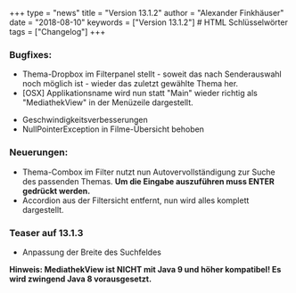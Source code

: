 +++
type = "news"
title = "Version 13.1.2"
author = "Alexander Finkhäuser"
date = "2018-08-10"
keywords = ["Version 13.1.2"] # HTML Schlüsselwörter
tags = ["Changelog"]
+++

### Bugfixes:

- Thema-Dropbox im Filterpanel stellt - soweit das nach Senderauswahl noch möglich ist - wieder das zuletzt gewählte Thema her.
- [OSX] Applikationsname wird nun statt "Main" wieder richtig als "MediathekView" in der Menüzeile dargestellt.
<!--more-->
- Geschwindigkeitsverbesserungen
- NullPointerException in Filme-Übersicht behoben

### Neuerungen:

- Thema-Combox im Filter nutzt nun Autovervollständigung zur Suche des passenden Themas. **Um die Eingabe auszuführen muss ENTER gedrückt werden.**
- Accordion aus der Filtersicht entfernt, nun wird alles komplett dargestellt.

### Teaser auf 13.1.3

- Anpassung der Breite des Suchfeldes


<b>Hinweis: MediathekView ist NICHT mit Java 9 und höher kompatibel! Es wird zwingend Java 8 vorausgesetzt.</b>

